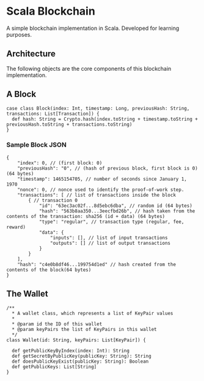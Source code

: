 # Scala Blockchain
A simple blockchain implementation in Scala.  Developed for learning purposes.

## Architecture
The following objects are the core components of this blockchain implementation.

## A Block
```
case class Block(index: Int, timestamp: Long, previousHash: String, transactions: List[Transaction]) {
  def hash: String = Crypto.hash(index.toString + timestamp.toString + previousHash.toString + transactions.toString)
}
```

### Sample Block JSON 
```
{
	"index": 0, // (first block: 0)
	"previousHash": "0", // (hash of previous block, first block is 0) (64 bytes)
	"timestamp": 1465154705, // number of seconds since January 1, 1970
	"nonce": 0, // nonce used to identify the proof-of-work step.
	"transactions": [ // list of transactions inside the block
	    { // transaction 0
	        "id": "63ec3ac02f...8d5ebc6dba", // random id (64 bytes)
	        "hash": "563b8aa350...3eecfbd26b", // hash taken from the contents of the transaction: sha256 (id + data) (64 bytes)
	        "type": "regular", // transaction type (regular, fee, reward)
	        "data": {
	            "inputs": [], // list of input transactions
	            "outputs": [] // list of output transactions
	        }
	    }
	],
	"hash": "c4e0b8df46...199754d1ed" // hash created from the contents of the block(64 bytes)
}
```

## The Wallet 

```
/**
  * A wallet class, which represents a list of KeyPair values
  *
  * @param id the ID of this wallet
  * @param keyPairs the list of KeyPairs in this wallet
  */
class Wallet(id: String, keyPairs: List[KeyPair]) {

  def getPublicKeyByIndex(index: Int): String
  def getSecretByPublicKey(publicKey: String): String
  def doesPublicKeyExist(publicKey: String): Boolean
  def getPublicKeys: List[String]
}
```
